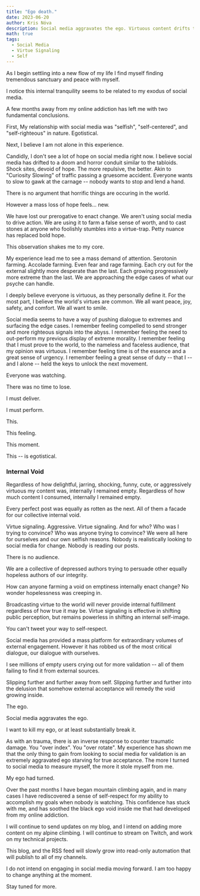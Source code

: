 ```yaml
---
title: "Ego death."
date: 2023-06-20
author: Kris Nóva
description: Social media aggravates the ego. Virtuous content drifts to the extremes and becomes counter productive at scale. Focusing on external validation is futile and robs the soul of a deeper meaning.
math: true
tags:
  - Social Media
  - Virtue Signaling
  - Self
---
```


As I begin settling into a new flow of my life I find myself finding tremendous sanctuary and peace with myself. 

I notice this internal tranquility seems to be related to my exodus of social media.

A few months away from my online addiction has left me with two fundamental conclusions.

First, My relationship with social media was "selfish", "self-centered", and "self-righteous" in nature. Egotistical.

Next, I believe I am not alone in this experience. 

Candidly, I don't see a lot of hope on social media right now.
I believe social media has drifted to a doom and horror conduit similar to the tabloids.
Shock sites, devoid of hope.
The more repulsive, the better.
Akin to "Curiosity Slowing" of traffic passing a gruesome accident. 
Everyone wants to slow to gawk at the carnage -- nobody wants to stop and lend a hand.

There is no argument that horrific things are occuring in the world.

However a mass loss of hope feels... new.

We have lost our prerogative to enact change.
We aren't using social media to drive action.
We are using it to farm a false sense of worth, and to cast stones at anyone who foolishly stumbles into a virtue-trap.
Petty nuance has replaced bold hope.

This observation shakes me to my core.

My experience lead me to see a mass demand of attention. Serotonin farming. Accolade farming. Even fear and rage farming.
Each cry out for the external slightly more desperate than the last.
Each growing progressively more extreme than the last.
We are approaching the edge cases of what our psyche can handle.

I deeply believe everyone is virtuous, as they personally define it.
For the most part, I believe the world's virtues are common.
We all want peace, joy, safety, and comfort. We all want to smile.

Social media seems to have a way of pushing dialogue to extremes and surfacing the edge cases.
I remember feeling compelled to send stronger and more righteous signals into the abyss.
I remember feeling the need to out-perform my previous display of extreme morality.
I remember feeling that I must prove to the world, to the nameless and faceless audience, that my opinion was virtuous.
I remember feeling time is of the essence and a great sense of urgency.
I remember feeling a great sense of duty -- that I -- and I alone -- held the keys to unlock the next movement.

Everyone was watching.

There was no time to lose.

I must deliver.

I must perform.

This. 

This feeling.

This moment.

This -- is egotistical.

### Internal Void

Regardless of how delightful, jarring, shocking, funny, cute, or aggressively virtuous my content was, internally I remained empty.
Regardless of how much content I consumed, internally I remained empty.

Every perfect post was equally as rotten as the next. 
All of them a facade for our collective internal void.

Virtue signaling. Aggressive. Virtue signaling.
And for who? Who was I trying to convince?
Who was anyone trying to convince?
We were all here for ourselves and our own selfish reasons.
Nobody is realistically looking to social media for change. 
Nobody is reading our posts.

There is no audience.

We are a collective of depressed authors trying to persuade other equally hopeless authors of our integrity.

How can anyone farming a void on emptiness internally enact change?
No wonder hopelessness was creeping in.

Broadcasting virtue to the world will never provide internal fulfillment regardless of how true it may be.
Virtue signaling is effective in shifting public perception, but remains powerless in shifting an internal self-image.

You can't tweet your way to self-respect.

Social media has provided a mass platform for extraordinary volumes of external engagement.
However it has robbed us of the most critical dialogue, our dialogue with ourselves.

I see millions of empty users crying out for more validation -- all of them failing to find it from external sources.

Slipping further and further away from self.
Slipping further and further into the delusion that somehow external acceptance will remedy the void growing inside.

The ego.

Social media aggravates the ego.

I want to kill my ego, or at least substantially break it.

As with an trauma, there is an inverse response to counter traumatic damage.
You "over index". 
You "over rotate".
My experience has shown me that the only thing to gain from looking to social media for validation is an extremely aggravated ego starving for true acceptance.
The more I turned to social media to measure myself, the more it stole myself from me.

My ego had turned.

Over the past months I have began mountain climbing again, and in many cases I have rediscovered a sense of self-respect for my ability to accomplish my goals when nobody is watching.
This confidence has stuck with me, and has soothed the black ego void inside me that had developed from my online addiction.

I will continue to send updates on my blog, and I intend on adding more content on my alpine climbing.
I will continue to stream on Twitch, and work on my technical projects.

This blog, and the RSS feed will slowly grow into read-only automation that will publish to all of my channels. 

I do not intend on engaging in social media moving forward. I am too happy to change anything at the moment.

Stay tuned for more.




